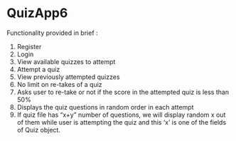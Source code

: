 # QuizApp6
Functionality provided in brief :

1.	Register
2.	Login
3.	View available quizzes to attempt
4.	Attempt a quiz
5.	View previously attempted quizzes
6.	No limit on re-takes of a quiz
7.	Asks user to re-take or not if the score in the attempted quiz is less than 50%
8.	Displays the quiz questions in random order in each attempt
9.	If quiz file has “x+y” number of questions, we will display random x out of them while user is attempting the quiz and this ‘x’ is one of the fields of Quiz object.
